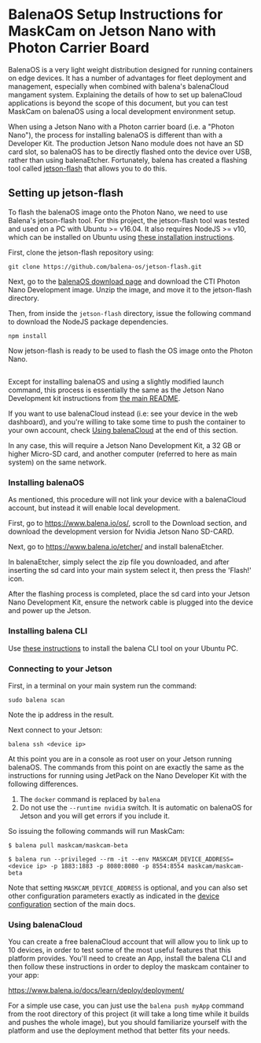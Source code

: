 # BalenaOS Setup Instructions for MaskCam on Jetson Nano with Photon Carrier Board

BalenaOS is a very light weight distribution designed for running containers on edge devices. It has a number of advantages for fleet deployment and management, especially when combined with balena's balenaCloud mangament system. Explaining the details of how to set up balenaCloud applications is beyond the scope of this document, but you can test MaskCam on balenaOS using a local development environment setup.

When using a Jetson Nano with a Photon carrier board (i.e. a "Photon Nano"), the process for installing balenaOS is different than with a Developer Kit. The production Jetson Nano module does not have an SD card slot, so balenaOS has to be directly flashed onto the device over USB, rather than using balenaEtcher. Fortunately, balena has created a flashing tool called [jetson-flash](https://github.com/balena-os/jetson-flash) that allows you to do this.


## Setting up jetson-flash
To flash the balenaOS image onto the Photon Nano, we need to use Balena's jetson-flash tool. For this project, the jetson-flash tool was tested and used on a PC with Ubuntu >= v16.04. It also requires NodeJS >= v10, which can be installed on Ubuntu using [these installation instructions](https://github.com/nodesource/distributions/blob/master/README.md#installation-instructions).

First, clone the jetson-flash repository using:

```
git clone https://github.com/balena-os/jetson-flash.git
```

Next, go to the [balenaOS download page](https://www.balena.io/os/#download) and download the CTI Photon Nano Development image. Unzip the image, and move it to the jetson-flash directory.

Then, from inside the `jetson-flash` directory, issue the following command to download the NodeJS package dependencies.

```
npm install
```

Now jetson-flash is ready to be used to flash the OS image onto the Photon Nano.

## 

Except for installing balenaOS and using a slightly modified launch command, this process is essentially the same as the Jetson Nano Development kit instructions from [the main README](https://github.com/bdtinc/maskcam#running-maskcam-from-a-container-on-a-jetson-nano-developer-kit).

If you want to use balenaCloud instead (i.e: see your device in the web dashboard), and you're willing to take some time to push the container to your own account, check [Using balenaCloud](#using-balenacloud) at the end of this section.

In any case, this will require a Jetson Nano Development Kit, a 32 GB or higher Micro-SD card, and another computer (referred to here as main system) on the same network.

### Installing balenaOS
As mentioned, this procedure will not link your device with a balenaCloud account, but instead it will enable local development.

First, go to https://www.balena.io/os/, scroll to the Download section, and download the development version for Nvidia Jetson Nano SD-CARD.

Next, go to https://www.balena.io/etcher/ and install balenaEtcher.

In balenaEtcher, simply select the zip file you downloaded, and after inserting the sd card into your main system select it, then press the 'Flash!' icon.

After the flashing process is completed, place the sd card into your Jetson Nano Development Kit, ensure the network cable is plugged into the device and power up the Jetson.

### Installing balena CLI

Use [these instructions](https://github.com/balena-io/balena-cli/blob/master/INSTALL.md) to install the balena CLI tool on your Ubuntu PC.

### Connecting to your Jetson

First, in a terminal on your main system run the command:
```
sudo balena scan
```
Note the ip address in the result.

Next connect to your Jetson:
```
balena ssh <device ip>
```

At this point you are in a console as root user on your Jetson running balenaOS. The commands from this point on are exactly the same as the instructions for running using JetPack on the Nano Developer Kit with the following differences.
1. The `docker` command is replaced by `balena`
2. Do not use the `--runtime nvidia` switch. It is automatic on balenaOS for Jetson and you will get errors if you include it.

So issuing the following commands will run MaskCam:
```
$ balena pull maskcam/maskcam-beta

$ balena run --privileged --rm -it --env MASKCAM_DEVICE_ADDRESS=<device ip> -p 1883:1883 -p 8080:8080 -p 8554:8554 maskcam/maskcam-beta
```

Note that setting `MASKCAM_DEVICE_ADDRESS` is optional, and you can also set other configuration parameters exactly as indicated in the [device configuration](https://github.com/bdtinc/maskcam#setting-device-configuration-parameters) section of the main docs.

### Using balenaCloud
You can create a free balenaCloud account that will allow you to link up to 10 devices, in order to test some of the most useful features that this platform provides.
You'll need to create an App, install the balena CLI and then follow these instructions in order to deploy the maskcam container to your app:

https://www.balena.io/docs/learn/deploy/deployment/

For a simple use case, you can just use the `balena push myApp` command from the root directory of this project (it will take a long time while it builds and pushes the whole image), but you should familiarize yourself with the platform and use the deployment method that better fits your needs.
